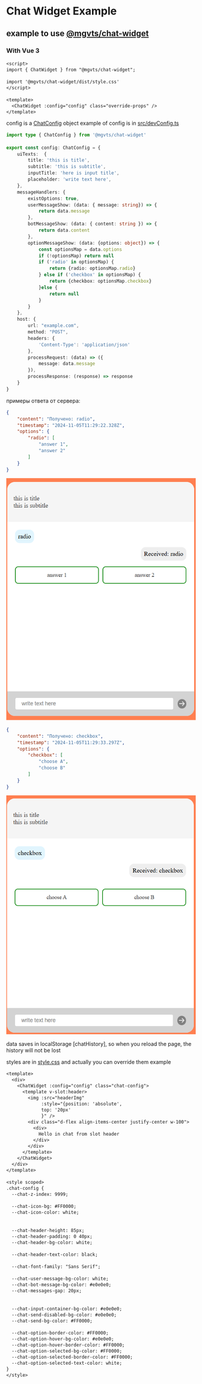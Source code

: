 # Chat Widget Example

## example to use [@mgvts/chat-widget](https://www.npmjs.com/package/@mgvts/chat-widget)

### With Vue 3

```vue
<script>
import { ChatWidget } from "@mgvts/chat-widget";

import '@mgvts/chat-widget/dist/style.css'
</script>

<template>
  <ChatWidget :config="config" class="override-props" />
</template>
```
config is a [ChatConfig](https://github.com/mgvts/chat-widget/blob/main/src/types/ChatConfig.ts) object
example of config is in [src/devConfig.ts](https://github.com/mgvts/chat-widget/blob/main/examples/src/devConfig.ts)

```typescript
import type { ChatConfig } from '@mgvts/chat-widget'

export const config: ChatConfig = {
    uiTexts:  {
        title: 'this is title',
        subtitle: 'this is subtitle',
        inputTitle: 'here is input title',
        placeholder: 'write text here',
    },
    messageHandlers: {
        existOptions: true,
        userMessageShow: (data: { message: string}) => {
            return data.message
        },
        botMessageShow: (data: { content: string }) => {
            return data.content
        },
        optionMessageShow: (data: {options: object}) => {
            const optionsMap = data.options
            if (!optionsMap) return null
            if ('radio' in optionsMap) {
                return {radio: optionsMap.radio}
            } else if ('checkbox' in optionsMap) {
                return {checkbox: optionsMap.checkbox}
            }else {
                return null
            }
        }
    },
    host: {
        url: "example.com",
        method: "POST",
        headers: {
            'Content-Type': 'application/json'
        },
        processRequest: (data) => ({
            message: data.message
        }),
        processResponse: (response) => response
    }
}
```

примеры ответа от сервера:
```json
{
    "content": "Получено: radio",
    "timestamp": "2024-11-05T11:29:22.328Z",
    "options": {
        "radio": [
            "answer 1",
            "answer 2"
        ]
    }
}
```
![radio example](./radmeImg/image.png)
```json
{
    "content": "Получено: checkbox",
    "timestamp": "2024-11-05T11:29:33.297Z",
    "options": {
        "checkbox": [
            "choose A",
            "choose B"
        ]
    }
}
```
![checkbox example](./radmeImg/image-1.png)

data saves in localStorage [chatHistory], so when you reload the page, the history will not be lost


styles are in [style.css](https://github.com/mgvts/chat-widget/blob/main/dist/style.css)
and actually you can override them example 
```vue
<template>
  <div>
    <ChatWidget :config="config" class="chat-config">
      <template v-slot:header>
        <img :src="headerImg"
             :style="{position: 'absolute',
             top: '20px'
             }" />
        <div class="d-flex align-items-center justify-center w-100">
          <div>
            Hello in chat from slot header
          </div>
        </div>
      </template>
    </ChatWidget>
  </div>
</template>

<style scoped>
.chat-config {
  --chat-z-index: 9999;

  --chat-icon-bg: #FF0000;
  --chat-icon-color: white;


  --chat-header-height: 85px;
  --chat-header-padding: 0 40px;
  --chat-header-bg-color: white;

  --chat-header-text-color: black;

  --chat-font-family: "Sans Serif";

  --chat-user-message-bg-color: white;
  --chat-bot-message-bg-color: #e0e0e0;
  --chat-messages-gap: 20px;


  --chat-input-container-bg-color: #e0e0e0;
  --chat-send-disabled-bg-color: #e0e0e0;
  --chat-send-bg-color: #FF0000;

  --chat-option-border-color: #FF0000;
  --chat-option-hover-bg-color: #e0e0e0;
  --chat-option-hover-border-color: #FF0000;
  --chat-option-selected-bg-color: #FF0000;
  --chat-option-selected-border-color: #FF0000;
  --chat-option-selected-text-color: white;
}
</style>
```

